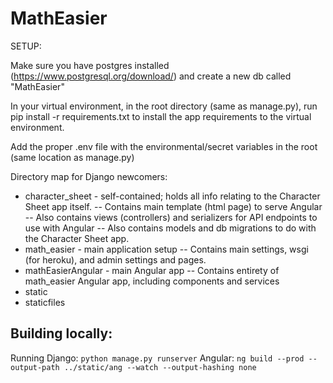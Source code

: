 # MathEasier

SETUP:

Make sure you have postgres installed (https://www.postgresql.org/download/) and create a new db called "MathEasier"

In your virtual environment, in the root directory (same as manage.py), run pip install -r requirements.txt to install the app requirements to the virtual environment.

Add the proper .env file with the environmental/secret variables in the root (same location as manage.py)

Directory map for Django newcomers:

- character_sheet - self-contained; holds all info relating to the Character Sheet app itself.
-- Contains main template (html page) to serve Angular
-- Also contains views (controllers) and serializers for API endpoints to use with Angular
-- Also contains models and db migrations to do with the Character Sheet app.
- math_easier - main application setup
-- Contains main settings, wsgi (for heroku), and admin settings and pages.
- mathEasierAngular - main Angular app
-- Contains entirety of math_easier Angular app, including components and services
- static
- staticfiles

## Building locally:

Running Django: 
`python manage.py runserver`
Angular: 
`ng build --prod --output-path ../static/ang --watch --output-hashing none`